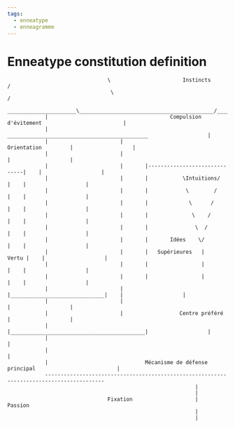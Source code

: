 ```yaml
---
tags:
  - enneatype
  - enneagramme
---
```

# Enneatype constitution definition


									\						Instincts				/
									 \											   /
				______________________\___________________________________________/______________________
				|										Compulsion d'évitement 							|
                |						_____________________________________________					|
				|						|						Orientation			|					|
                |						|											|					|
                |						|		|------------------------------|	|					|
				|						|		|			\Intuitions/	   |	|					|
				|						|		|			 \        /		   |	|					|
				|						|		|			  \      /		   |	|					|
				|						|		|			   \    /		   |	|					|
				|						|		|			    \  /		   |	|					|
				|						|		|		Idées    \/			   |	|					|
				|						|		|   Supérieures   |      Vertu |	|					|
				|						|		|			      |			   |	|					|
				|						|		|			      |			   |	|					|
                |						|		|______________________________|	|				    |
				|						|					 						|					|
				|                       |                  Centre préféré	    	|					|
                |						|___________________________________________|					|
                |																						|
                |																						|
				|								Mécanisme de défense principal 							|
                -----------------------------------------------------------------------------------------
                												|
                												|
									Fixation 	                |                  Passion
																|
																|

